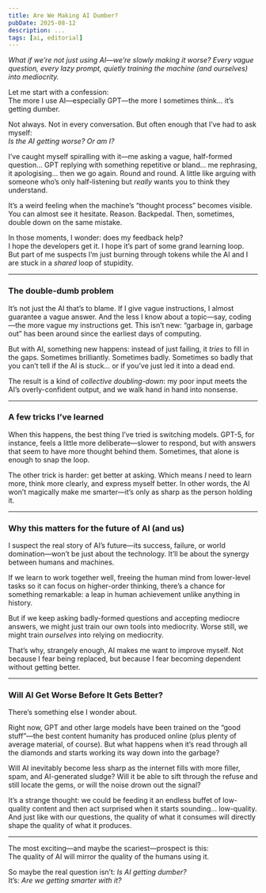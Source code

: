 ```yaml
---
title: Are We Making AI Dumber?
pubDate: 2025-08-12
description: ...
tags: [ai, editorial]
---
```



*What if we’re not just using AI—we’re slowly making it worse? Every vague question, every lazy prompt, quietly training the machine (and ourselves) into mediocrity.*

Let me start with a confession:  
The more I use AI—especially GPT—the more I sometimes think… it’s getting dumber.  

Not always. Not in every conversation. But often enough that I’ve had to ask myself:  
*Is the AI getting worse? Or am I?*  

I’ve caught myself spiralling with it—me asking a vague, half-formed question… GPT replying with something repetitive or bland… me rephrasing, it apologising… then we go again. Round and round. A little like arguing with someone who’s only half-listening but *really* wants you to think they understand.  

It’s a weird feeling when the machine’s “thought process” becomes visible. You can almost see it hesitate. Reason. Backpedal. Then, sometimes, double down on the same mistake.  

In those moments, I wonder: does my feedback help?  
I hope the developers get it. I hope it’s part of some grand learning loop.  
But part of me suspects I’m just burning through tokens while the AI and I are stuck in a *shared* loop of stupidity.  

---

### The double-dumb problem  
It’s not just the AI that’s to blame. If I give vague instructions, I almost guarantee a vague answer. And the less I know about a topic—say, coding—the more vague my instructions get. This isn’t new: “garbage in, garbage out” has been around since the earliest days of computing.  

But with AI, something new happens: instead of just failing, it *tries* to fill in the gaps. Sometimes brilliantly. Sometimes badly. Sometimes so badly that you can’t tell if the AI is stuck… or if you’ve just led it into a dead end.  

The result is a kind of *collective doubling-down*: my poor input meets the AI’s overly-confident output, and we walk hand in hand into nonsense.  

---

### A few tricks I’ve learned  
When this happens, the best thing I’ve tried is switching models. GPT-5, for instance, feels a little more deliberate—slower to respond, but with answers that seem to have more thought behind them. Sometimes, that alone is enough to snap the loop.  

The other trick is harder: get better at asking. Which means *I* need to learn more, think more clearly, and express myself better. In other words, the AI won’t magically make me smarter—it’s only as sharp as the person holding it.  

---

### Why this matters for the future of AI (and us)  
I suspect the real story of AI’s future—its success, failure, or world domination—won’t be just about the technology. It’ll be about the synergy between humans and machines.  

If we learn to work together well, freeing the human mind from lower-level tasks so it can focus on higher-order thinking, there’s a chance for something remarkable: a leap in human achievement unlike anything in history.  

But if we keep asking badly-formed questions and accepting mediocre answers, we might just train our own tools into mediocrity. Worse still, we might train *ourselves* into relying on mediocrity.  

That’s why, strangely enough, AI makes me want to improve myself. Not because I fear being replaced, but because I fear becoming dependent without getting better.  

---

### Will AI Get Worse Before It Gets Better?  
There’s something else I wonder about.  

Right now, GPT and other large models have been trained on the “good stuff”—the best content humanity has produced online (plus plenty of average material, of course). But what happens when it’s read through all the diamonds and starts working its way down into the garbage?  

Will AI inevitably become less sharp as the internet fills with more filler, spam, and AI-generated sludge? Will it be able to sift through the refuse and still locate the gems, or will the noise drown out the signal?  

It’s a strange thought: we could be feeding it an endless buffet of low-quality content and then act surprised when it starts sounding… low-quality. And just like with our questions, the quality of what it consumes will directly shape the quality of what it produces.  

---

The most exciting—and maybe the scariest—prospect is this:  
The quality of AI will mirror the quality of the humans using it.  

So maybe the real question isn’t: *Is AI getting dumber?*  
It’s: *Are we getting smarter with it?*  
